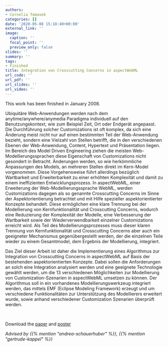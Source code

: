 ```yaml
---
authors:
- Cornelia Tomasek
categories: []
date: '2020-05-08 15:18:40+00:00'
external_link: ''
image:
  caption: ''
  focal_point: ''
  preview_only: false
slides: ''
summary: ''
tags:
- Finished
title: Integration von Crosscutting Concerns in aspectWebML
url_code: ''
url_pdf: ''
url_slides: ''
url_video: ''
---
```


This work has been finished in January 2008.

Ubiquitäre Web-Anwendungen werden nach dem anytime/anywhere/anymedia Paradigma individuell auf den Benutzungskontext, wie zum Beispiel Zeit, Ort oder Endgerät angepasst. Die Durchführung solcher Customizations ist oft komplex, da sich eine Änderung meist nicht nur auf einen bestimmten Teil der Web-Anwendung bezieht, sondern eine Vielzahl von Stellen betrifft, die in den verschiedenen Ebenen der Web-Anwendung, Content, Hypertext und Präsentation liegen. Im Bereich des Model Driven Engineering ziehen die meisten Web-Modellierungssprachen diese Eigenschaft von Customizations nicht gesondert in Betracht. Änderungen werden, so wie herkömmliche Anpassungen des Models, an mehreren Stellen direkt im Kern-Model vorgenommen. Diese Vorgehensweise führt allerdings bezüglich Wartbarkeit und Erweiterbarkeit zu einer erhöhten Komplexität und damit zu einem ineffizienten Entwicklungsprozess. In aspectWebML, einer Erweiterung der Web-Modellierungssprache WebML, werden Customizations dagegen als so genannte Crosscutting Concerns im Sinne der Aspektorientierung betrachtet und mit Hilfe spezieller aspektorientierter Konzepte behandelt. Diese ermöglichen eine klare Trennung bei der Modellierung von Kernfunktionalität und Crosscutting Concerns, wodurch eine Reduzierung der Komplexität der Modelle, eine Verbesserung der Wartbarkeit sowie der Wiederverwendbarkeit einzelner Customizations erreicht wird. Als Teil des Modellierungsprozesses muss dieser klaren Trennung von Kernfunktionalität und Crosscutting Concerns aber auch ein geeigneter Mechanismus gegenübergestellt werden, der die einzelnen Teile wieder zu einem Gesamtmodel, dem Ergebnis der Modellierung, integriert.

Das Ziel dieser Arbeit ist daher die Implementierung eines Algorithmus zur Integration von Crosscutting Concerns in aspectWebML auf Basis der bestehenden aspektorientierten Konzepte. Dabei sollen die Anforderungen an solch eine Integration analysiert werden und eine geeignete Technologie gewählt werden, um die 13 verschiedenen Möglichkeiten zur Modellierung von Customization-Szenarien in aspectWebML umsetzen zu können. Der Algorithmus soll in ein vorhandenes Modellierungswerkzeug integriert werden, das mittels EMF (Eclipse Modeling Framework) erzeugt und um verschiedene Funktionalitäten zur Unterstützung des Modellierers erweitert wurde, sowie anhand verschiedener Customization Szenarien überprüft werden.

&nbsp;

 Download the [paper](https://www.big.tuwien.ac.at/app/uploads/2016/10/Tomasek_paper.pdf) and [poster](https://www.big.tuwien.ac.at/app/uploads/2016/10/Tomasek_poster.pdf)

*Advised by {{% mention "andrea-schauerhuber" %}}, {{% mention "gertrude-kappel" %}}*